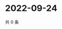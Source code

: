 # 2022-09-24

共 0 条

<!-- BEGIN WEIBO -->
<!-- 最后更新时间 Sat Sep 24 2022 15:18:24 GMT+0800 (China Standard Time) -->

<!-- END WEIBO -->
